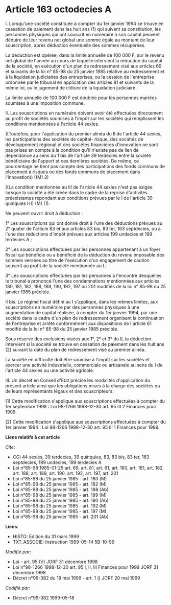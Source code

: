 # Article 163 octodecies A

I. Lorsqu'une société constituée à compter du 1er janvier 1994 se trouve en cessation de paiement dans les huit ans (1) qui
suivent sa constitution, les personnes physiques qui ont souscrit en numéraire à son capital peuvent déduire de leur revenu
net global une somme égale au montant de leur souscription, après déduction éventuelle des sommes récupérées.

La déduction est opérée, dans la limite annuelle de 100 000 F, sur le revenu net global de l'année au cours de laquelle
intervient la réduction du capital de la société, en exécution d'un plan de redressement visé aux articles 69 et suivants de
la loi n° 85-98 du 25 janvier 1985 relative au redressement et à la liquidation judiciaires des entreprises, ou la cession de
l'entreprise ordonnée par le tribunal en application des articles 81 et suivants de la même loi, ou le jugement de clôture de
la liquidation judiciaire.

La limite annuelle de 100 000 F est doublée pour les personnes mariées soumises à une imposition commune.

II. Les souscriptions en numéraire doivent avoir été effectuées directement au profit de sociétés soumises à l'impôt sur les
sociétés qui remplissent les conditions mentionnées à l'article 44 sexies.

((Toutefois, pour l'application du premier alinéa du II de l'article 44 sexies, les participations des sociétés de capital-
risque, des sociétés de développement régional et des sociétés financières d'innovation ne sont pas prises en compte à la
condition qu'il n'existe pas de lien de dépendance au sens du 1 bis de l'article 39 terdecies entre la société bénéficiaire
de l'apport et ces dernières sociétés. De même, ce pourcentage ne tient pas compte des participations des fonds communs de
placement à risques ou des fonds communs de placement dans l'innovation)) ((M) 2)

((La condition mentionnée au III de l'article 44 sexies n'est pas exigée lorsque la société a été créée dans le cadre de la
reprise d'activités préexistantes répondant aux conditions prévues par le I de l'article 39 quinquies H)) (M) (1).

Ne peuvent ouvrir droit à déduction :

1° Les souscriptions qui ont donné droit à l'une des déductions prévues au 2° quater de l'article 83 et aux articles 83 bis,
83 ter, 163 septdecies, ou à l'une des réductions d'impôt prévues aux articles 199 undecies et 199 terdecies A ;

2° Les souscriptions effectuées par les personnes appartenant à un foyer fiscal qui bénéficie ou a bénéficié de la déduction
du revenu imposable des sommes versées au titre de l'exécution d'un engagement de caution souscrit au profit de la société
mentionnée au I ;

3° Les souscriptions effectuées par les personnes à l'encontre desquelles le tribunal a prononcé l'une des condamnations
mentionnées aux articles 180, 181, 182, 188, 189, 190, 192, 197 ou 201 modifiés de la loi n° 85-98 du 25 janvier 1985
précitée.

II bis. Le régime fiscal défini au I s'applique, dans les mêmes limites, aux souscriptions en numéraire par des personnes
physiques à une augmentation de capital réalisée, à compter du 1er janvier 1994, par une société dans le cadre d'un plan de
redressement organisant la continuation de l'entreprise et arrêté conformément aux dispositions de l'article 61 modifié de la
loi n° 85-98 du 25 janvier 1985 précitée.

Sous réserve des exclusions visées aux 1°, 2° et 3° du II, la déduction intervient si la société se trouve en cessation de
paiement dans les huit ans (2) suivant la date du plan de redressement visé au premier alinéa.

La société en difficulté doit être soumise à l'impôt sur les sociétés et exercer une activité industrielle, commerciale ou
artisanale au sens du I de l'article 44 sexies ou une activité agricole.

III. Un décret en Conseil d'Etat précise les modalités d'application du présent article ainsi que les obligations mises à la
charge des sociétés ou de leurs représentants légaux et des souscripteurs.

(1) Cette modification s'applique aux souscriptions effectuées à compter du 1er septembre 1998 : Loi 98-1266 1998-12-30 art.
95 III 2 Finances pour 1999.

(2) Cette modification s'applique aux souscriptions effectuées à compter du 1er janvier 1994 : Loi 98-1266 1998-12-30 art. 95
III 1 Finances pour 1999.

**Liens relatifs à cet article**

_Cite_:

  - CGI 44 sexies, 39 terdecies, 39 quinquies, 83, 83 bis, 83 ter, 163 septdecies, 199 undecies, 199 terdecies A
  - Loi n°85-98 1985-01-25 art. 69, art. 81, art. 61, art. 180, art. 181, art. 182, art. 188, art. 189, art. 190, art. 192, art. 197, art. 201
  - Loi n°85-98 du 25 janvier 1985 - art. 180 (M)
  - Loi n°85-98 du 25 janvier 1985 - art. 182 (M)
  - Loi n°85-98 du 25 janvier 1985 - art. 188 (Ab)
  - Loi n°85-98 du 25 janvier 1985 - art. 189 (M)
  - Loi n°85-98 du 25 janvier 1985 - art. 190 (Ab)
  - Loi n°85-98 du 25 janvier 1985 - art. 192 (M)
  - Loi n°85-98 du 25 janvier 1985 - art. 197 (M)
  - Loi n°85-98 du 25 janvier 1985 - art. 201 (Ab)

**Liens**:

  - HISTO: Edition du 31 mars 1999
  - TXT_ASSOCIE: Instruction 1999-05-14 5B-10-99

_Modifié par_:

  - Loi - art. 95 (V) JORF 31 décembre 1998
  - Loi n°98-1266 1998-12-30 art. 95 I, II, III Finances pour 1999 JORF 31 décembre 1998
  - Décret n°99-382 du 18 mai 1999 - art. 1 () JORF 20 mai 1999

_Codifié par_:

  - Décret n°99-382 1999-05-18
